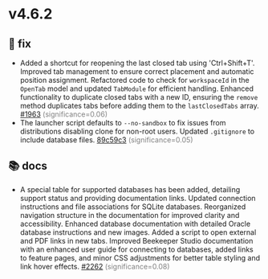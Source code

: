 # v4.6.2
## 🐛 fix
- Added a shortcut for reopening the last closed tab using 'Ctrl+Shift+T'. Improved tab management to ensure correct placement and automatic position assignment. Refactored code to check for `workspaceId` in the `OpenTab` model and updated `TabModule` for efficient handling. Enhanced functionality to duplicate closed tabs with a new ID, ensuring the `remove` method duplicates tabs before adding them to the `lastClosedTabs` array. [#1963](https://github.com/beekeeper-studio/beekeeper-studio/pull/1963) <span style='color:grey;'>(significance=0.06)</span>
- The launcher script defaults to `--no-sandbox` to fix issues from distributions disabling clone for non-root users. Updated `.gitignore` to include database files. [89c59c3](https://github.com/beekeeper-studio/beekeeper-studio/commit/89c59c3303107029d28a6888676dabd6608952c3) <span style='color:grey;'>(significance=0.05)</span>

## 📚 docs
- A special table for supported databases has been added, detailing support status and providing documentation links. Updated connection instructions and file associations for SQLite databases. Reorganized navigation structure in the documentation for improved clarity and accessibility. Enhanced database documentation with detailed Oracle database instructions and new images. Added a script to open external and PDF links in new tabs. Improved Beekeeper Studio documentation with an enhanced user guide for connecting to databases, added links to feature pages, and minor CSS adjustments for better table styling and link hover effects. [#2262](https://github.com/beekeeper-studio/beekeeper-studio/pull/2262) <span style='color:grey;'>(significance=0.08)</span>